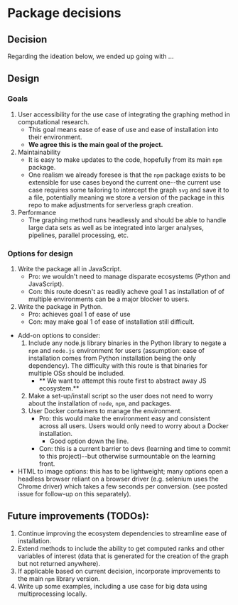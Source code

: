 # Package decisions

## Decision
Regarding the ideation below, we ended up going with ...

## Design

### Goals
1. User accessibility for the use case of integrating the graphing method in computational research.
    - This goal means ease of ease of use and ease of installation into their environment.
    - **We agree this is the main goal of the project.**
1. Maintainability
    - It is easy to make updates to the code, hopefully from its main `npm` package.
    - One realism we already foresee is that the `npm` package exists to be extensible for use cases beyond the current one--the current use case requires some tailoring to intercept the graph `svg` and save it to a file, potentially meaning we store a version of the package in this repo to make adjustments for serverless graph creation.
1. Performance
    - The graphing method runs headlessly and should be able to handle large data sets as well as be integrated into larger analyses, pipelines, parallel processing, etc.

### Options for design
1. Write the package all in JavaScript.
    - Pro: we wouldn't need to manage disparate ecosystems (Python and JavaScript).
    - Con: this route doesn't as readily acheve goal 1 as installation of of multiple environments can be a major blocker to users.
1. Write the package in Python.
    - Pro: achieves goal 1 of ease of use
    - Con: may make goal 1 of ease of installation still difficult.
- Add-on options to consider:
    1. Include any node.js library binaries in the Python library to negate a `npm` and `node.js` environment for users (assumption: ease of installation comes from Python installation being the only dependency). The difficulty with this route is that binaries for multiple OSs should be included.
        - ** We want to attempt this route first to abstract away JS ecosystem.**
    1. Make a set-up/install script so the user does not need to worry about the installation of `node`, `npm`, and packages.
    1. User Docker containers to manage the environment.
        - Pro: this would make the environment easy and consistent across all users. Users would only need to worry about a Docker installation.
            - Good option down the line.
        - Con: this is a current barrier to devs (learning and time to commit to this project)--but otherwise surmountable on the learning front.
- HTML to image options: this has to be lightweight; many options open a headless browser reliant on a browser driver (e.g. selenium uses the Chrome driver) which takes a few seconds per conversion. (see posted issue for follow-up on this separately).


## Future improvements (TODOs):
1. Continue improving the ecosystem dependencies to streamline ease of installation.
1. Extend methods to include the ability to get computed ranks and other variables of interest (data that is generated for the creation of the graph but not returned anywhere).
1. If applicable based on current decision, incorporate improvements to the main `npm` library version.
1. Write up some examples, including a use case for big data using multiprocessing locally. 